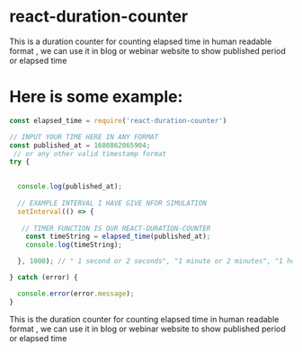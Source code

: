 # react-duration-counter

This is a duration counter for counting elapsed time in human readable format , we can use it in blog or webinar website to show published period or elapsed time

# Here is some example:

```javascript 
const elapsed_time = require('react-duration-counter')

// INPUT YOUR TIME HERE IN ANY FORMAT 
const published_at = 1680862065904;
 // or any other valid timestamp format
try {
  

  console.log(published_at);
  
  // EXAMPLE INTERVAL I HAVE GIVE NFOR SIMULATION
  setInterval(() => {
   
   // TIMER FUNCTION IS OUR REACT-DURATION-COUNTER
    const timeString = elapsed_time(published_at);
    console.log(timeString);

  }, 1000); // " 1 second or 2 seconds", "1 minute or 2 minutes", "1 hour or 2 hours", "1 day or 2 days ", etc.

} catch (error) {

  console.error(error.message);
}

```

This is the duration counter for counting elapsed time in human readable format , we can use it in blog or webinar website to show published period or elapsed time

